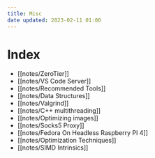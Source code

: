 ```yaml
---
title: Misc
date updated: 2023-02-11 01:00
---
```


# Index

- [[notes/ZeroTier]]
- [[notes/VS Code Server]]
- [[notes/Recommended Tools]]
- [[notes/Data Structures]]
- [[notes/Valgrind]]
- [[notes/C++ multithreading]]
- [[notes/Optimizing images]]
- [[notes/Socks5 Proxy]]
- [[notes/Fedora On Headless Raspberry PI 4]]
- [[notes/Optimization Techniques]]
- [[notes/SIMD Intrinsics]]
